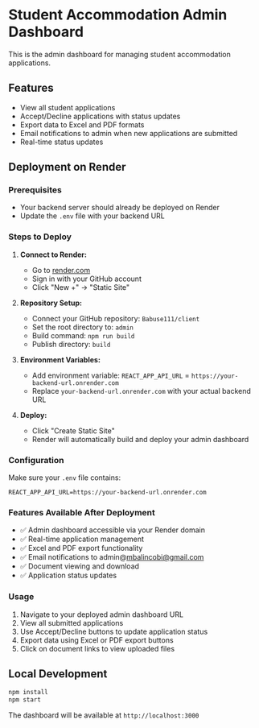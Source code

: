 # Student Accommodation Admin Dashboard

This is the admin dashboard for managing student accommodation applications.

## Features

- View all student applications
- Accept/Decline applications with status updates
- Export data to Excel and PDF formats
- Email notifications to admin when new applications are submitted
- Real-time status updates

## Deployment on Render

### Prerequisites
- Your backend server should already be deployed on Render
- Update the `.env` file with your backend URL

### Steps to Deploy

1. **Connect to Render:**
   - Go to [render.com](https://render.com)
   - Sign in with your GitHub account
   - Click "New +" → "Static Site"

2. **Repository Setup:**
   - Connect your GitHub repository: `Babuse111/client`
   - Set the root directory to: `admin`
   - Build command: `npm run build`
   - Publish directory: `build`

3. **Environment Variables:**
   - Add environment variable: `REACT_APP_API_URL` = `https://your-backend-url.onrender.com`
   - Replace `your-backend-url.onrender.com` with your actual backend URL

4. **Deploy:**
   - Click "Create Static Site"
   - Render will automatically build and deploy your admin dashboard

### Configuration

Make sure your `.env` file contains:
```
REACT_APP_API_URL=https://your-backend-url.onrender.com
```

### Features Available After Deployment

- ✅ Admin dashboard accessible via your Render domain
- ✅ Real-time application management
- ✅ Excel and PDF export functionality
- ✅ Email notifications to admin@mbalincobi@gmail.com
- ✅ Document viewing and download
- ✅ Application status updates

### Usage

1. Navigate to your deployed admin dashboard URL
2. View all submitted applications
3. Use Accept/Decline buttons to update application status
4. Export data using Excel or PDF export buttons
5. Click on document links to view uploaded files

## Local Development

```bash
npm install
npm start
```

The dashboard will be available at `http://localhost:3000`
